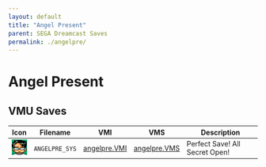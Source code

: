 ```yaml
---
layout: default
title: "Angel Present"
parent: SEGA Dreamcast Saves
permalink: ./angelpre/
---
```

# Angel Present

## VMU Saves

| Icon | Filename | VMI | VMS | Description |
|------|----------|-----|-----|-------------|
| ![Angel Present](../icons/ANGELPRE_SYS.GIF) | `ANGELPRE_SYS` | [angelpre.VMI](angelpre.VMI) | [angelpre.VMS](angelpre.VMS) | Perfect Save! All Secret Open! |
